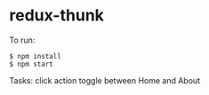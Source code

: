 # redux-thunk

To run:

```
$ npm install
$ npm start
```


Tasks:
click action toggle between Home and About